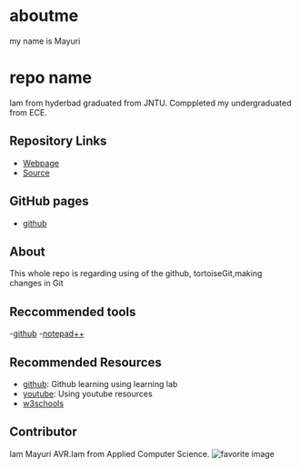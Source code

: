 # aboutme
my name is Mayuri
# repo name 
Iam from hyderbad graduated from JNTU. Comppleted my undergraduated from ECE.
## Repository Links
- [Webpage](https://profcase.github.io/working-with-markdown/ "Working With Markdown Webpage")
- [Source](https://github.com/profcase/working-with-markdown "Working With Markdown Source")
## GitHub pages
- [github](https://vijayarajamayuri.github.io/aboutme/ "github pages")
## About
This whole repo is regarding using of the github, tortoiseGit,making changes in Git
## Reccommended tools
-[github](https://github.com/ "github")
-[notepad++](https://notepad-plus-plus.org/ "notepad++")
## Recommended Resources
- [github](https://github.com/marketplace/github-learning-lab "github learning"): Github learning using learning lab
- [youtube](https://www.youtube.com/watch?v=BA_c3bGQXlQ "youtube sources"): Using youtube resources
- [w3schools](https://www.w3schools.com/whatis/whatis_github.asp "w3 schools")
## Contributor
Iam Mayuri AVR.Iam from Applied Computer Science.
![ favorite image](https://upload.wikimedia.org/wikipedia/commons/d/d9/Collage_of_Nine_Dogs.jpg)